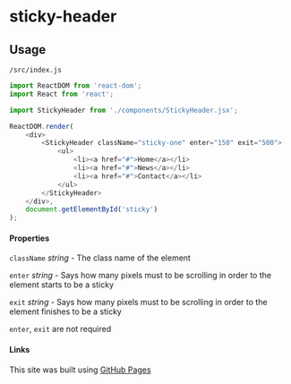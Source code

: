 # sticky-header

## Usage

`/src/index.js`

```javascript
import ReactDOM from 'react-dom';
import React from 'react';

import StickyHeader from './components/StickyHeader.jsx';

ReactDOM.render(
    <div>
        <StickyHeader className="sticky-one" enter="150" exit="500">
            <ul>
                <li><a href="#">Home</a></li>
                <li><a href="#">News</a></li>
                <li><a href="#">Contact</a></li>
            </ul>
        </StickyHeader>
    </div>,
    document.getElementById('sticky')
);
```
#### Properties
`className`	*string* - The class name of the element

`enter` *string* - Says how many pixels must to be scrolling in order to the element starts to be a sticky

`exit` *string* - Says how many pixels must to be scrolling in order to the element finishes to be a sticky

`enter`, `exit` are not required

#### Links
This site was built using [GitHub Pages](https://khanenko.github.io/sticky-header/public/)
